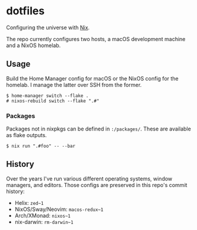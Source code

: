 # dotfiles

Configuring the universe with [Nix](https://nixos.org).

The repo currently configures two hosts, a macOS development machine and a NixOS homelab.

## Usage

Build the Home Manager config for macOS or the NixOS config for the homelab. I manage the latter over SSH from the former.

```console
$ home-manager switch --flake .
# nixos-rebuild switch --flake ".#"
```

### Packages

Packages not in nixpkgs can be defined in `:/packages/`. These are available as flake outputs.

```console
$ nix run ".#foo" -- --bar
```

## History

Over the years I've run various different operating systems, window managers, and editors. Those configs are preserved in this repo's commit history:

- Helix: `zed~1`
- NixOS/Sway/Neovim: `macos-redux~1`
- Arch/XMonad: `nixos~1`
- nix-darwin: `rm-darwin~1`
